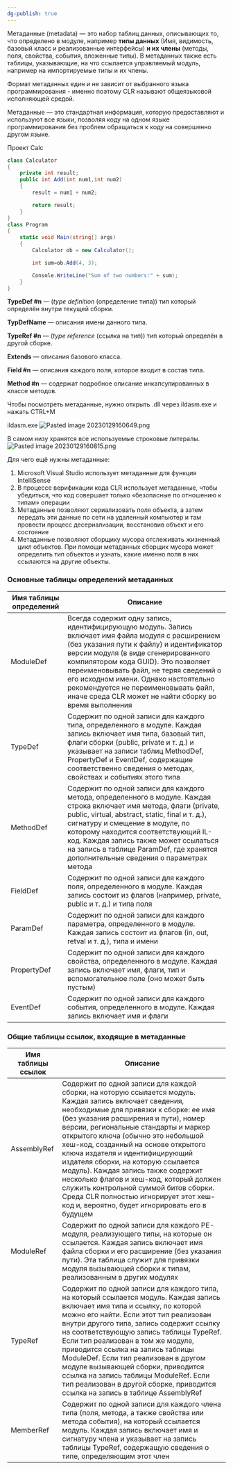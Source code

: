 ```yaml
---
dg-publish: true
---
```


Метаданные (metadata) — это набор таблиц данных, описывающих то, что определено в модуле, например **типы данных** (Имя, видимость, базовый класс и реализованные интерфейсы) **и их члены** (методы, поля, свойства, события, вложенные типы). В метаданных также есть таблицы, указывающие, на что ссылается управляемый модуль, например на импортируемые типы и их члены. 

Формат метаданных един и не зависит от выбранного языка программирования - именно поэтому CLR называют общеязыковой исполняющей средой. 

Метаданные — это стандартная информация, которую предоставляют и используют все языки, позволяя коду на одном языке программирования без проблем обращаться к коду на совершенно другом языке.

Проект Calc
```csharp
class Calculator
{
	private int result;
	public int Add(int num1,int num2)
	{
		result = num1 + num2;

		return result;
	}
}
class Program
{
	static void Main(string[] args)
	{
		Calculator ob = new Calculator();

		int sum=ob.Add(4, 3);

		Console.WriteLine("Sum of two numbers:" + sum);
	}
}
```


**TypeDef  \#n** — (_type definition_ (определение типа)) тип который определён внутри текущей сборки.

**TypDefName** —  описания имени данного типа.

**TypeRef \#n** — (_type reference_ (ссылка на тип)) тип который определён в другой сборке.

**Extends** — описания базового класса.

**Field \#n** — описания каждого поля, которое входит в состав типа.

**Method \#n** — содержат подробное описание инкапсулированных в классе методов.

Чтобы посмотреть метаданные, нужно открыть .dll через ildasm.exe и нажать CTRL+M

ildasm.exe
![Pasted image 20230129160649.png](/img/user/Files/Image/Pasted%20image%2020230129160649.png)


В самом низу хранятся все используемые строковые литералы.
![Pasted image 20230129160815.png](/img/user/Files/Image/Pasted%20image%2020230129160815.png)


Для чего ещё нужны метаданные:
1. Microsoft Visual Studio использует метаданные для функция IntelliSense
2. В процессе верификации кода CLR использует метаданные, чтобы убедиться, что код совершает только «безопасные по отношению к типам» операции
3. Метаданные позволяют сериализовать поля объекта, а затем передать эти данные по сети на удаленный компьютер и там провести процесс десериализации, восстановив объект и его состояние
4. Метаданные позволяют сборщику мусора отслеживать жизненный цикл объектов. При помощи метаданных сборщик мусора может определить тип объектов и узнать, какие именно поля в них ссылаются на другие объекты.

### Основные таблицы определений метаданных

| Имя таблицы определений | Описание                                                                                                                                                                                                                                                                                                                                                                                                          |
| ----------------------- | ----------------------------------------------------------------------------------------------------------------------------------------------------------------------------------------------------------------------------------------------------------------------------------------------------------------------------------------------------------------------------------------------------------------- |
| ModuleDef               | Всегда содержит одну запись, идентифицирующую модуль. Запись включает имя файла модуля с расширением (без указания пути к файлу) и идентификатор версии модуля (в виде сгенерированного компилятором кода GUID). Это позволяет переименовывать файл, не теряя сведений о его исходном имени. Однако настоятельно рекомендуется не переименовывать файл, иначе среда CLR может не найти сборку во время выполнения |
| TypeDef                 | Содержит по одной записи для каждого типа, определенного в модуле. Каждая запись включает имя типа, базовый тип, флаги сборки (public, private и т. д.) и указывает на записи таблиц MethodDef, PropertyDef и EventDef, содержащие соответственно сведения о методах, свойствах и событиях этого типа                                                                                                             |
| MethodDef               | Содержит по одной записи для каждого метода, определенного в модуле. Каждая строка включает имя метода, флаги (private, public, virtual, abstract, static, final и т. д.), сигнатуру и смещение в модуле, по которому находится соответствующий IL-код. Каждая запись также может ссылаться на запись в таблице ParamDef, где хранятся дополнительные сведения о параметрах метода                                |
| FieldDef                | Содержит по одной записи для каждого поля, определенного в модуле. Каждая запись состоит из флагов (например, private, public и т. д.) и типа поля                                                                                                                                                                                                                                                                |
| ParamDef                | Содержит по одной записи для каждого параметра, определенного в модуле. Каждая запись состоит из флагов (in, out, retval и т. д.), типа и имени                                                                                                                                                                                                                                                                   |
| PropertyDef             | Содержит по одной записи для каждого свойства, определенного в модуле. Каждая запись включает имя, флаги, тип и вспомогательное поле (оно может быть пустым)                                                                                                                                                                                                                                                      |
| EventDef                | Содержит по одной записи для каждого события, определенного в модуле. Каждая запись включает имя и флаги                                                                                                                                                                                                                                                                                                          |

### Общие таблицы ссылок, входящие в метаданные

| Имя таблицы ссылок | Описание                                                                                                                                                                                                                                                                                                                                                                                                                                                                                                                                                                                                     |
| ------------------ | ------------------------------------------------------------------------------------------------------------------------------------------------------------------------------------------------------------------------------------------------------------------------------------------------------------------------------------------------------------------------------------------------------------------------------------------------------------------------------------------------------------------------------------------------------------------------------------------------------------ |
| AssemblyRef        | Содержит по одной записи для каждой сборки, на которую ссылается модуль. Каждая запись включает сведения, необходимые для привязки к сборке: ее имя (без указания расширения и пути), номер версии, региональные стандарты и маркер открытого ключа (обычно это небольшой хеш-код, созданный на основе открытого ключа издателя и идентифицирующий издателя сборки, на которую ссылается модуль). Каждая запись также содержит несколько флагов и хеш-код, который должен служить контрольной суммой битов сборки. Среда CLR полностью игнорирует этот хеш-код и, вероятно, будет игнорировать его в будущем |
| ModuleRef          | Содержит по одной записи для каждого PE-модуля, реализующего типы, на которые он ссылается. Каждая запись включает имя файла сборки и его расширение (без указания пути). Эта таблица служит для привязки модуля вызывающей сборки к типам, реализованным в других модулях                                                                                                                                                                                                                                                                                                                                   |
| TypeRef            | Содержит по одной записи для каждого типа, на который ссылается модуль. Каждая запись включает имя типа и ссылку, по которой можно его найти. Если этот тип реализован внутри другого типа, запись содержит ссылку на соответствующую запись таблицы TypeRef. Если тип реализован в том же модуле, приводится ссылка на запись таблицы ModuleDef. Если тип реализован в другом модуле вызывающей сборки, приводится ссылка на запись таблицы ModuleRef. Если тип реализован в другой сборке, приводится ссылка на запись в таблице AssemblyRef                                                               |
| MemberRef          | Содержит по одной записи для каждого члена типа (поля, метода, а также свойства или метода события), на который ссылается модуль. Каждая запись включает имя и сигнатуру члена и указывает на запись таблицы TypeRef, содержащую сведения о типе, определяющим этот член                                                                                                                                                                                                                                                                                                                                     |


